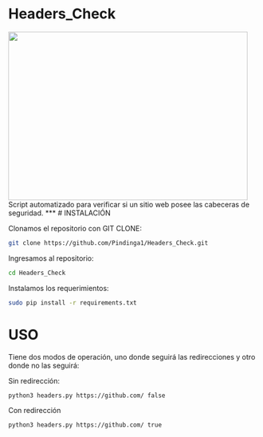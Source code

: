 # Headers_Check
<img src="https://i.imgur.com/LDRmfNM.png" width="480px" height="338px">
Script automatizado para verificar si un sitio web posee las cabeceras de seguridad.
***
# INSTALACIÓN

Clonamos el repositorio con GIT CLONE:
``` bash
git clone https://github.com/Pindinga1/Headers_Check.git
```

Ingresamos al repositorio:
```bash
cd Headers_Check
```

Instalamos los requerimientos:
``` bash
sudo pip install -r requirements.txt
```

# USO
Tiene dos modos de operación, uno donde seguirá las redirecciones y otro donde no las seguirá:

Sin redirección:
``` bash
python3 headers.py https://github.com/ false
```

Con redirección
``` bash
python3 headers.py https://github.com/ true
```